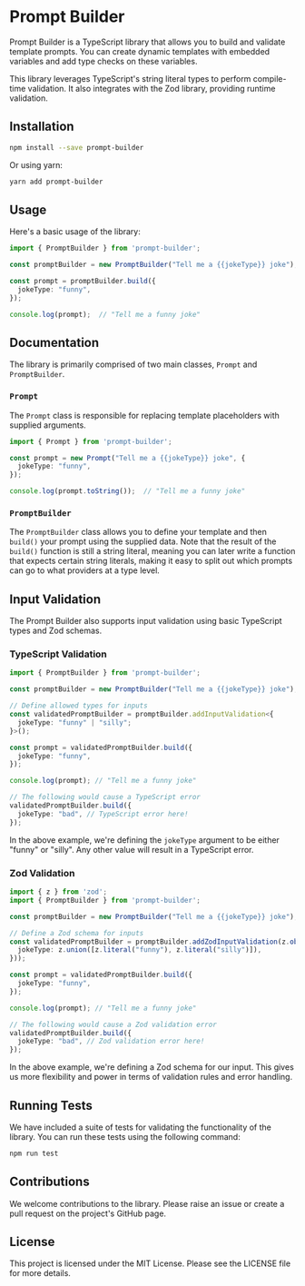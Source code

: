 # Prompt Builder

Prompt Builder is a TypeScript library that allows you to build and validate template prompts. You can create dynamic templates with embedded variables and add type checks on these variables.

This library leverages TypeScript's string literal types to perform compile-time validation. It also integrates with the Zod library, providing runtime validation.

## Installation

```bash
npm install --save prompt-builder
```

Or using yarn:

```bash
yarn add prompt-builder
```

## Usage

Here's a basic usage of the library:

```ts
import { PromptBuilder } from 'prompt-builder';

const promptBuilder = new PromptBuilder("Tell me a {{jokeType}} joke");

const prompt = promptBuilder.build({
  jokeType: "funny",
});

console.log(prompt);  // "Tell me a funny joke"
```

## Documentation

The library is primarily comprised of two main classes, `Prompt` and `PromptBuilder`.

### `Prompt`

The `Prompt` class is responsible for replacing template placeholders with supplied arguments.

```ts
import { Prompt } from 'prompt-builder';

const prompt = new Prompt("Tell me a {{jokeType}} joke", {
  jokeType: "funny",
});

console.log(prompt.toString());  // "Tell me a funny joke"
```

### `PromptBuilder`

The `PromptBuilder` class allows you to define your template and then `build()` your prompt using the supplied data. Note that the result of the `build()` function is still a string literal, meaning you can later write a function that expects certain string literals, making it easy to split out which prompts can go to what providers at a type level.

## Input Validation

The Prompt Builder also supports input validation using basic TypeScript types and Zod schemas.

### TypeScript Validation

```ts
import { PromptBuilder } from 'prompt-builder';

const promptBuilder = new PromptBuilder("Tell me a {{jokeType}} joke");

// Define allowed types for inputs
const validatedPromptBuilder = promptBuilder.addInputValidation<{
  jokeType: "funny" | "silly";
}>();

const prompt = validatedPromptBuilder.build({
  jokeType: "funny",
});

console.log(prompt); // "Tell me a funny joke"

// The following would cause a TypeScript error
validatedPromptBuilder.build({
  jokeType: "bad", // TypeScript error here!
});
```

In the above example, we're defining the `jokeType` argument to be either "funny" or "silly". Any other value will result in a TypeScript error.

### Zod Validation

```ts
import { z } from 'zod';
import { PromptBuilder } from 'prompt-builder';

const promptBuilder = new PromptBuilder("Tell me a {{jokeType}} joke");

// Define a Zod schema for inputs
const validatedPromptBuilder = promptBuilder.addZodInputValidation(z.object({
  jokeType: z.union([z.literal("funny"), z.literal("silly")]),
}));

const prompt = validatedPromptBuilder.build({
  jokeType: "funny",
});

console.log(prompt); // "Tell me a funny joke"

// The following would cause a Zod validation error
validatedPromptBuilder.build({
  jokeType: "bad", // Zod validation error here!
});
```

In the above example, we're defining a Zod schema for our input. This gives us more flexibility and power in terms of validation rules and error handling. 

## Running Tests

We have included a suite of tests for validating the functionality of the library. You can run these tests using the following command:

```bash
npm run test
```

## Contributions

We welcome contributions to the library. Please raise an issue or create a pull request on the project's GitHub page.

## License

This project is licensed under the MIT License. Please see the LICENSE file for more details.
